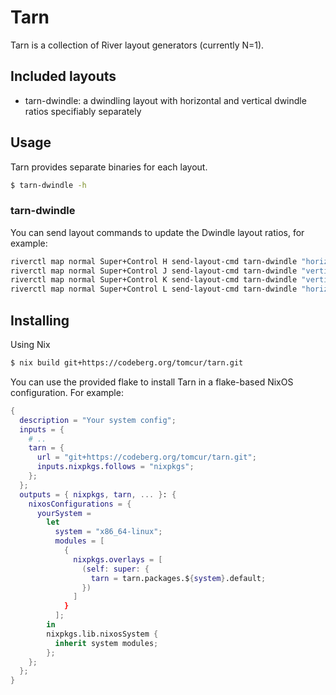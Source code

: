 # Tarn

Tarn is a collection of River layout generators (currently N=1).

## Included layouts

- tarn-dwindle: a dwindling layout with horizontal and vertical dwindle ratios
  specifiably separately

## Usage

Tarn provides separate binaries for each layout.

```bash
$ tarn-dwindle -h
```

### tarn-dwindle

You can send layout commands to update the Dwindle layout ratios, for example:

```bash
riverctl map normal Super+Control H send-layout-cmd tarn-dwindle "horizontal-ratio -0.05"
riverctl map normal Super+Control J send-layout-cmd tarn-dwindle "vertical-ratio +0.05"
riverctl map normal Super+Control K send-layout-cmd tarn-dwindle "vertical-ratio -0.05"
riverctl map normal Super+Control L send-layout-cmd tarn-dwindle "horizontal-ratio +0.05"
```

## Installing

Using Nix

```bash
$ nix build git+https://codeberg.org/tomcur/tarn.git
```

You can use the provided flake to install Tarn in a flake-based NixOS configuration. For example:

```nix
{
  description = "Your system config";
  inputs = {
    # ..
    tarn = {
      url = "git+https://codeberg.org/tomcur/tarn.git";
      inputs.nixpkgs.follows = "nixpkgs";
    };
  };
  outputs = { nixpkgs, tarn, ... }: {
    nixosConfigurations = {
      yourSystem =
        let
          system = "x86_64-linux";
          modules = [
            {
              nixpkgs.overlays = [
                (self: super: {
                  tarn = tarn.packages.${system}.default;
                })
              ]
            }
          ];
        in
        nixpkgs.lib.nixosSystem {
          inherit system modules;
        };
    };
  };
}
```
